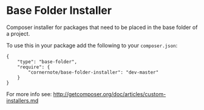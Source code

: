 # Base Folder Installer

Composer installer for packages that need to be placed in the base folder of a project.

To use this in your package add the following to your `composer.json`:
```
{
	"type": "base-folder",
	"require": {
		"cornernote/base-folder-installer": "dev-master"
	}
}
```

For more info see: http://getcomposer.org/doc/articles/custom-installers.md
